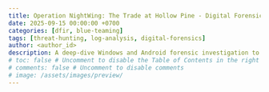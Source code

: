 ```yaml
---
title: Operation NightWing: The Trade at Hollow Pine - Digital Forensics Challenge @EchothisLabs  
date: 2025-09-15 00:00:00 +0700  
categories: [dfir, blue-teaming]  
tags: [threat-hunting, log-analysis, digital-forensics]  
author: <author_id>  
description: A deep-dive Windows and Android forensic investigation to uncover the Owl Trafficking Syndicate (OTS) - an Internal criminal organization.
# toc: false # Uncomment to disable the Table of Contents in the right panel
# comments: false # Uncomment to disable comments
# image: /assets/images/preview/
---
```

